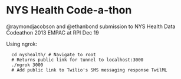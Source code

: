 NYS Health Code-a-thon
=============

@raymondjacobson and @ethanbond submission to NYS Health Data Codeathon 2013
EMPAC at RPI
Dec 19

Using ngrok:
```
  cd nyshealth/ # Navigate to root
  # Returns public link for tunnel to localhost:3000
  ./ngrok 3000
  # Add public link to Twilio's SMS messaging response TwilML
```